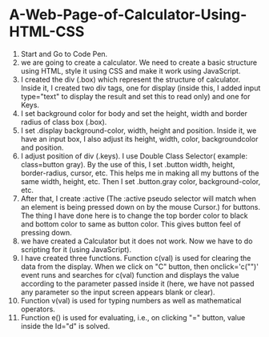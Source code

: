 # A-Web-Page-of-Calculator-Using-HTML-CSS





1. Start and Go to Code Pen.
2. we are going to create a calculator. We need to create a basic structure
using HTML, style it using CSS and make it work using JavaScript.
3. I created the div (.box) which represent the structure of calculator. Inside it, I
created two div tags, one for display (inside this, I added input type="text" to
display the result and set this to read only) and one for Keys.
4. I set background color for body and set the height, width and border
radius of class box (.box).
5. I set .display background-color, width, height and position. Inside it, we have
an input box, I also adjust its height, width, color, backgroundcolor and position.
6. I adjust position of div (.keys). I use Double Class Selector(
example: class=button gray). By the use of this, I set .button
width, height, border-radius, cursor, etc. This helps me in making all my
buttons of the same width, height, etc. Then I
set .button.gray color, background-color, etc.
7. After that, I create :active (The :active pseudo selector will match when an
element is being pressed down on by the mouse Cursor.) for buttons. The thing 
I have done here is to change the top border color to black and bottom color to
same as button color. This gives button feel of pressing down.
8. we have created a Calculator but it does not work. Now we have to do
scripting for it (using JavaScript).
9. I have created three functions. Function c(val) is used for clearing the data
from the display. When we click on "C" button, then onclick='c("")' event runs
and searches for c(val) function and displays the value according to the
parameter passed inside it (here, we have not passed any parameter so the
input screen appears blank or clear).
10. Function v(val) is used for typing numbers as well as mathematical
operators.
11. Function e() is used for evaluating, i.e., on clicking "=" button, value inside
the Id="d" is solved.
